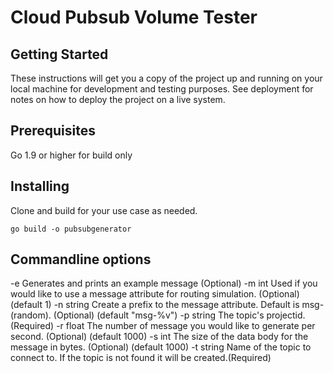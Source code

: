 # Cloud Pubsub Volume Tester

## Getting Started

These instructions will get you a copy of the project up and running on your local machine for development and testing purposes. See deployment for notes on how to deploy the project on a live system.

## Prerequisites

Go 1.9 or higher for build only

## Installing

Clone and build for your use case as needed.

```
go build -o pubsubgenerator
```
## Commandline options
  -e	Generates and prints an example message (Optional)
  -m int
    	Used if you would like to use a message attribute for routing simulation. (Optional) (default 1)
  -n string
    	Create a prefix to the message attribute.  Default is msg-(random). (Optional) (default "msg-%v")
  -p string
    	The topic's projectid. (Required)
  -r float
    	The number of message you would like to generate per second. (Optional) (default 1000)
  -s int
    	The size of the data body for the message in bytes. (Optional) (default 1000)
  -t string
    	Name of the topic to connect to.  If the topic is not found it will be created.(Required)
